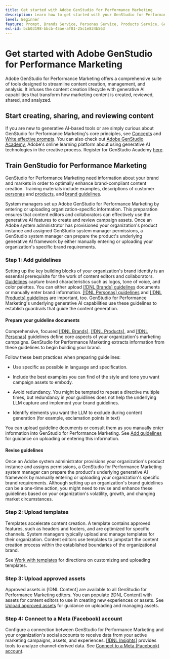 ```yaml
---
title: Get started with Adobe GenStudio for Performance Marketing
description: Learn how to get started with your GenStudio for Performance Marketing to generate new brand-aligned marketing content.
level: Beginner
feature: Prompt, Brands Service, Personas Service, Products Service, Generative AI, Guidelines
exl-id: bcb03198-bbcb-45ae-af01-25c1e834b563
---
```


# Get started with Adobe GenStudio for Performance Marketing

Adobe GenStudio for Performance Marketing offers a comprehensive suite of tools designed to streamline content creation, management, and analysis. It infuses the content creation lifecycle with generative AI capabilities that transform how marketing content is created, reviewed, shared, and analyzed.

## Start creating, sharing, and reviewing content

If you are new to generative AI-based tools or are simply curious about GenStudio for Performance Marketing's core principles, see [Concepts](concepts.md) and [Write effective prompts](effective-prompts.md). You can also check out [Adobe GenStudio Academy](genstudioacademy.md), Adobe's online learning platform about using generative AI technologies in the creative process. Register for GenStudio Academy [here](http://adobe.ly/genstudioacademyregistration).

## Train GenStudio for Performance Marketing

GenStudio for Performance Marketing need information about your brand and markets in order to optimally enhance brand-compliant content creation. Training materials include examples, descriptions of customer [personas](/help/user-guide/guidelines/personas.md) and [products](/help/user-guide/guidelines/products.md), and [brand guidelines](/help/user-guide/guidelines/overview.md).

System managers set up Adobe GenStudio for Performance Marketing by entering or uploading organization-specific information. This preparation ensures that content editors and collaborators can effectively use the generative AI features to create and review campaign assets. Once an Adobe system administrator has provisioned your organization's product instance and assigned GenStudio system manager permissions, a GenStudio system manager can prepare the product's underlying generative AI framework by either manually entering or uploading your organization's specific brand requirements.

### Step 1: Add guidelines

Setting up the key building blocks of your organization's brand identity is an essential prerequisite for the work of content editors and collaborators. [Guidelines](./guidelines/overview) capture brand characteristics such as logos, tone of voice, and color palettes. You can either upload [[!DNL Brands] guidelines](./guidelines/brands) documents or manually enter brand information. [[!DNL Personas] guidelines](./guidelines/personas) and [[!DNL Products] guidelines](./guidelines/products) are important, too. GenStudio for Performance Marketing's underlying generative AI capabilities use these guidelines to establish guardrails that guide the content generation.

#### Prepare your guideline documents

Comprehensive, focused [[!DNL Brands]](./guidelines/brands), [[!DNL Products]](./guidelines/products), and [[!DNL Personas]](./guidelines/personas) guidelines define core aspects of your organization's marketing campaigns. GenStudio for Performance Marketing extracts information from these guidelines to begin building your brand.

Follow these best practices when preparing guidelines:

* Use specific as possible in language and specification.

* Include the best examples you can find of the style and tone you want campaign assets to embody.

* Avoid redundancy. You might be tempted to repeat a directive multiple times, but redundancy in your guidlines does not help the underlying LLM capture and implement your brand guidelines.

* Identify elements you want the LLM to exclude during content generation (for example, exclamation points in text)

You can upload guideline documents or consult them as you manually enter information into GenStudio for Performance Marketing. See [Add guidelines](./guidelines/overview.md) for guidance on uploading or entering this information.

#### Revise guidelines

Once an Adobe system administrator provisions your organization's product instance and assigns permissions, a GenStudio for Performance Marketing system manager can prepare the product's underlying generative AI framework by manually entering or uploading your organization's specific brand requirements.
Although setting up an organization's brand guidelines can be a one-time action, you might need to revise and enhance these guidelines based on your organization's volatility, growth, and changing market circumstances.

### Step 2: Upload templates

Templates accelerate content creation. A template contains approved features, such as headers and footers, and are optimized for specific channels. System managers typically upload and manage templates for their organization. Content editors use templates to jumpstart the content creation process within the established boundaries of the organizational brand.

See [Work with templates](./content/use-templates.md) for directions on customizing and uploading templates.

### Step 3: Upload approved assets

Approved assets in [!DNL Content] are available to all GenStudio for Performance Marketing editors. You can populate [!DNL Content] with assets for content editors to use in creating new experiences or assets. See [Upload approved assets](./content/manage-assets.md) for guidance on uploading and managing assets.

### Step 4: Connect to a Meta (Facebook) account

Configure a connection between GenStudio for Performance Marketing and your organization's social accounts to receive data from your active marketing campaigns, assets, and experiences. [[!DNL Insights]](./insights/overview.md) provides tools to analyze channel-derived data. See [Connect to a Meta (Facebook) account](./insights/connect-channel.md).

